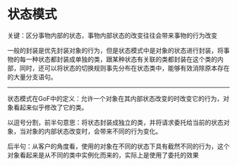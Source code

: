 # 状态模式

关键：区分事物内部的状态，事物内部状态的改变往往会带来事物的行为改变

一般的封装是优先封装对象的行为，但是状态模式中是对象的状态进行封装，将事物的每一种状态都封装成单独的类，跟某种状态有关联的类都封装在这个类的内部，同时，还可以将状态的切换规则事先分布在状态类中，能够有效消除原本存在的大量分支语句。

***

状态模式在GoF中的定义：允许一个对象在其内部状态改变的时改变它的行为，对象看起来似乎修改了它的类。

以逗号分割，前半句意思：将状态封装成独立的类，并将请求委托给当前的状态对象，当对象的内部状态改变时，会带来不同的行为变化。

后半句：从客户的角度看，使用的对象在不同的状态下具有截然不同的行为，这个对象看起来是从不同的类中实例化而来的，实际上是使用了委托的效果

